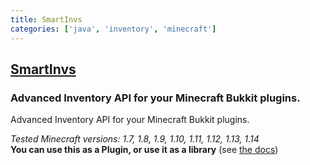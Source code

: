 ```yaml
---
title: SmartInvs
categories: ['java', 'inventory', 'minecraft']
---
```

## [SmartInvs](https://github.com/MinusKube/SmartInvs)

### Advanced Inventory API for your Minecraft Bukkit plugins.

Advanced Inventory API for your Minecraft Bukkit plugins.

*Tested Minecraft versions: 1.7, 1.8, 1.9, 1.10, 1.11, 1.12, 1.13, 1.14*  
**You can use this as a Plugin, or use it as a library** (see [the docs](https://minuskube.gitbook.io/smartinvs/))
